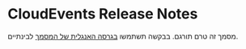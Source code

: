 # CloudEvents Release Notes
מסמך זה טרם תורגם. בבקשה תשתמשו [בגרסה האנגלית של המסמך](../../RELEASE_NOTES.md) לבינתיים.